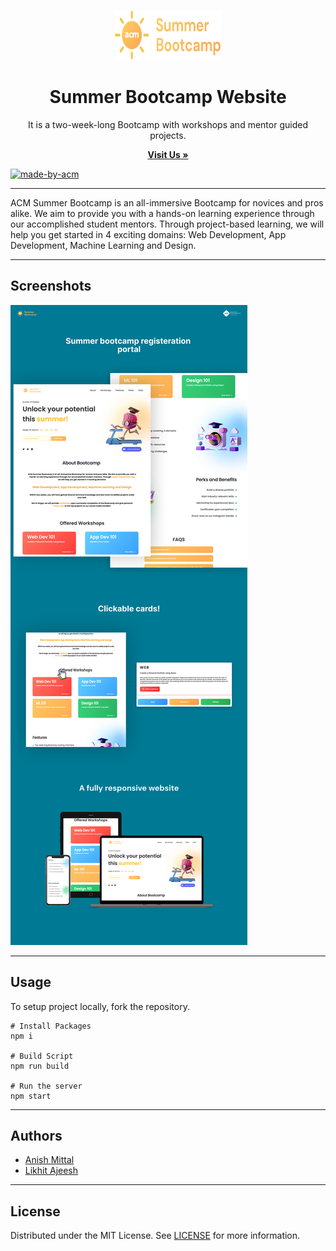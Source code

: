 <p align='center'>
  <a href="https://github.com/ACM-VIT/bootcamp-2021-frontend
  ">
  <img src="src/images/logo.svg" alt="Logo" width="170" height="80">
  </a>

  <h1 align="center"> Summer Bootcamp Website </h1>

  <p align="center"> 
  It is a two-week-long Bootcamp with workshops and mentor guided projects.
  </p>
</p>
<p align="center">
<a href="https://bootcamp.acmvit.in/"><strong>Visit Us »</strong></a>
</p>

<p>
  <a href="https://acmvit.in/" target="_blank">
    <img alt="made-by-acm" src="https://img.shields.io/badge/MADE%20BY-ACM%20VIT-blue?style=for-the-badge" />
  </a>
</p>

---

ACM Summer Bootcamp is an all-immersive Bootcamp for novices and pros alike. We aim to provide you with a hands-on learning experience through our accomplished student mentors. Through project-based learning, we will help you get started in 4 exciting domains: Web Development, App Development, Machine Learning and Design.

---

## Screenshots

![Mockup](./src/images/Mockup.svg)

---

## Usage

To setup project locally, fork the repository.

```
# Install Packages
npm i

# Build Script
npm run build

# Run the server
npm start
```

---

## Authors

- [Anish Mittal](https://github.com/ANISH0309)
- [Likhit Ajeesh](https://github.com/Likkiii)

---

## License

Distributed under the MIT License. See [LICENSE](LICENSE) for more information.
